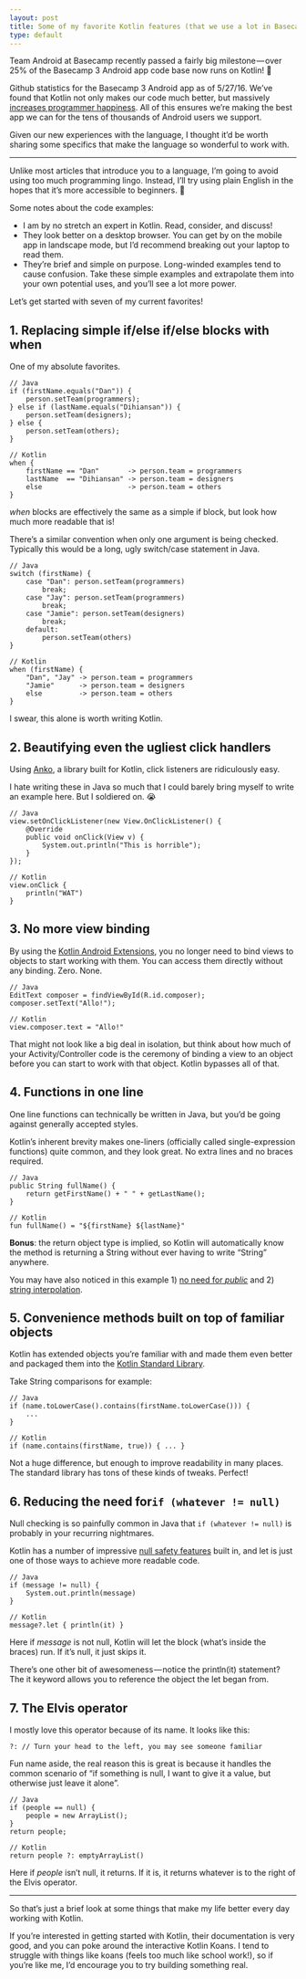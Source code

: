 ```yaml
---
layout: post
title: Some of my favorite Kotlin features (that we use a lot in Basecamp)
type: default
---
```


Team Android at Basecamp recently passed a fairly big milestone — over 25% of the Basecamp 3 Android app code base now runs on Kotlin! 🎉

Github statistics for the Basecamp 3 Android app as of 5/27/16.
We’ve found that Kotlin not only makes our code much better, but massively [increases programmer happiness](/2016/05/14/how-i-fell-in-love-with-a-programming-language.html). All of this ensures we’re making the best app we can for the tens of thousands of Android users we support.

Given our new experiences with the language, I thought it’d be worth sharing some specifics that make the language so wonderful to work with.

---

Unlike most articles that introduce you to a language, I’m going to avoid using too much programming lingo. Instead, I’ll try using plain English in the hopes that it’s more accessible to beginners. 🤗

Some notes about the code examples:

* I am by no stretch an expert in Kotlin. Read, consider, and discuss!
* They look better on a desktop browser. You can get by on the mobile app in landscape mode, but I’d recommend breaking out your laptop to read them.
* They’re brief and simple on purpose. Long-winded examples tend to cause confusion. Take these simple examples and extrapolate them into your own potential uses, and you’ll see a lot more power.

Let’s get started with seven of my current favorites!

## 1. Replacing simple if/else if/else blocks with when
One of my absolute favorites.

```
// Java
if (firstName.equals("Dan")) {
    person.setTeam(programmers);
} else if (lastName.equals("Dihiansan")) {
    person.setTeam(designers);
} else {
    person.setTeam(others);
}

// Kotlin
when {
    firstName == "Dan"       -> person.team = programmers
    lastName  == "Dihiansan" -> person.team = designers
    else                     -> person.team = others
}
```

*when* blocks are effectively the same as a simple if block, but look how much more readable that is!

There’s a similar convention when only one argument is being checked. Typically this would be a long, ugly switch/case statement in Java.

```
// Java
switch (firstName) {
    case "Dan": person.setTeam(programmers)
        break;
    case "Jay": person.setTeam(programmers)
        break;
    case "Jamie": person.setTeam(designers)
        break;
    default:
        person.setTeam(others)
}

// Kotlin
when (firstName) {
    "Dan", "Jay" -> person.team = programmers
    "Jamie"      -> person.team = designers
    else         -> person.team = others
}
```

I swear, this alone is worth writing Kotlin.

## 2. Beautifying even the ugliest click handlers
Using [Anko](https://github.com/Kotlin/anko), a library built for Kotlin, click listeners are ridiculously easy.

I hate writing these in Java so much that I could barely bring myself to write an example here. But I soldiered on. 😭

```
// Java
view.setOnClickListener(new View.OnClickListener() {
    @Override
    public void onClick(View v) {
        System.out.println("This is horrible");
    }
});

// Kotlin
view.onClick {
    println("WAT")
}
```

## 3. No more view binding
By using the [Kotlin Android Extensions](https://kotlinlang.org/docs/tutorials/android-plugin.html), you no longer need to bind views to objects to start working with them. You can access them directly without any binding. Zero. None.

```
// Java
EditText composer = findViewById(R.id.composer);
composer.setText("Allo!");

// Kotlin
view.composer.text = "Allo!"
```

That might not look like a big deal in isolation, but think about how much of your Activity/Controller code is the ceremony of binding a view to an object before you can start to work with that object. Kotlin bypasses all of that.

## 4. Functions in one line
One line functions can technically be written in Java, but you’d be going against generally accepted styles.

Kotlin’s inherent brevity makes one-liners (officially called single-expression functions) quite common, and they look great. No extra lines and no braces required.

```
// Java
public String fullName() {
    return getFirstName() + " " + getLastName();
}

// Kotlin
fun fullName() = "${firstName} ${lastName}"
```

**Bonus**: the return object type is implied, so Kotlin will automatically know the method is returning a String without ever having to write “String” anywhere.

You may have also noticed in this example 1) [no need for *public*](https://kotlinlang.org/docs/reference/visibility-modifiers.html) and 2) [string interpolation](https://kotlinlang.org/docs/reference/idioms.html#string-interpolation).

## 5. Convenience methods built on top of familiar objects
Kotlin has extended objects you’re familiar with and made them even better and packaged them into the [Kotlin Standard Library](https://kotlinlang.org/api/latest/jvm/stdlib/).

Take String comparisons for example:

```
// Java
if (name.toLowerCase().contains(firstName.toLowerCase())) {
    ...
}

// Kotlin
if (name.contains(firstName, true)) { ... }
```

Not a huge difference, but enough to improve readability in many places. The standard library has tons of these kinds of tweaks. Perfect!

## 6. Reducing the need for`if (whatever != null)`
Null checking is so painfully common in Java that `if (whatever != null)` is probably in your recurring nightmares.

Kotlin has a number of impressive [null safety features](https://kotlinlang.org/docs/reference/null-safety.html) built in, and let is just one of those ways to achieve more readable code.

```
// Java
if (message != null) {
    System.out.println(message)
}

// Kotlin
message?.let { println(it) }
```

Here if *message* is not null, Kotlin will let the block (what’s inside the braces) run. If it’s null, it just skips it.

There’s one other bit of awesomeness — notice the println(it) statement? The it keyword allows you to reference the object the let began from.

## 7. The Elvis operator
I mostly love this operator because of its name. It looks like this:

```
?: // Turn your head to the left, you may see someone familiar
```

Fun name aside, the real reason this is great is because it handles the common scenario of “if something is null, I want to give it a value, but otherwise just leave it alone”.

```
// Java
if (people == null) {
    people = new ArrayList();
}
return people;

// Kotlin
return people ?: emptyArrayList()
```

Here if *people* isn’t null, it returns. If it is, it returns whatever is to the right of the Elvis operator.

---

So that’s just a brief look at some things that make my life better every day working with Kotlin.

If you’re interested in getting started with Kotlin, their documentation is very good, and you can poke around the interactive Kotlin Koans. I tend to struggle with things like koans (feels too much like school work!), so if you’re like me, I’d encourage you to try building something real.
